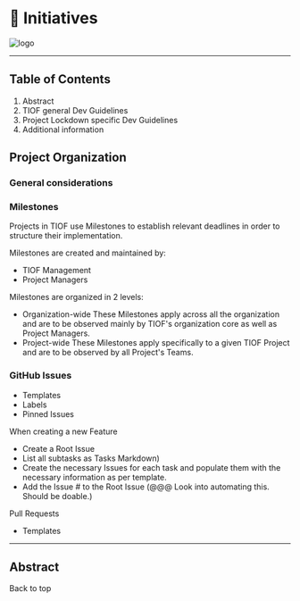 # 🚧 Initiatives

![logo](https://user-images.githubusercontent.com/9198668/103214045-6c668e00-494a-11eb-94bb-4246857b8380.png)

***

## Table of Contents

1. Abstract
2. TIOF general Dev Guidelines
3. Project Lockdown specific Dev Guidelines
4. Additional information

## Project Organization

### General considerations

### Milestones

Projects in TIOF use Milestones to establish relevant deadlines in order to structure their implementation.

Milestones are created and maintained by:

* TIOF Management
* Project Managers

Milestones are organized in 2 levels:

* Organization-wide These Milestones apply across all the organization and are to be observed mainly by TIOF's organization core as well as Project Managers.
* Project-wide These Milestones apply specifically to a given TIOF Project and are to be observed by all Project's Teams.

### GitHub Issues

* Templates
* Labels
* Pinned Issues

When creating a new Feature

* Create a Root Issue
* List all subtasks as Tasks Markdown)
* Create the necessary Issues for each task and populate them with the necessary information as per template.
* Add the Issue # to the Root Issue (@@@ Look into automating this. Should be doable.)

Pull Requests

* Templates

***

## Abstract

Back to top
